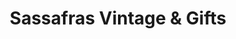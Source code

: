 ---
title: "Sassafras Vintage & Gifts"
url: /arlington/sassafras-vintage-and-gifts/
shop: variety store
---